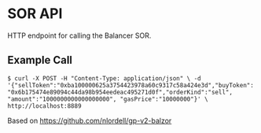 # SOR API

HTTP endpoint for calling the Balancer SOR.

## Example Call

`$ curl -X POST -H "Content-Type: application/json" \
 -d '{"sellToken":"0xba100000625a3754423978a60c9317c58a424e3d","buyToken":"0x6b175474e89094c44da98b954eedeac495271d0f","orderKind":"sell", "amount":"1000000000000000000", "gasPrice":"10000000"}' \
http://localhost:8889`


Based on https://github.com/nlordell/gp-v2-balzor
